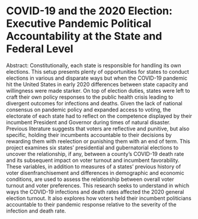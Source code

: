 # COVID-19 and the 2020 Election: Executive Pandemic Political Accountability at the State and Federal Level

Abstract:
Constitutionally, each state is responsible for handling its own elections. This setup presents plenty of opportunities for states to conduct elections in various and disparate ways but when the COVID-19 pandemic hit the United States in early 2020 differences between state capacity and willingness were made starker. On top of election duties, states were left to craft their own policy responses to the public health crisis leading to divergent outcomes for infections and deaths. Given the lack of national consensus on pandemic policy and expanded access to voting, the electorate of each state had to reflect on the competence displayed by their incumbent President and Governor during times of natural disaster. Previous literature suggests that voters are reflective and punitive, but also specific, holding their incumbents accountable to their decisions by rewarding them with reelection or punishing them with an end of term. This project examines six states’ presidential and gubernatorial elections to uncover the relationship, if any, between a county’s COVID-19 death rate and its subsequent impact on voter turnout and incumbent favorability. These variables, in addition to measures of a states’ previous history of voter disenfranchisement and differences in demographic and economic conditions, are used to assess the relationship between overall voter turnout and voter preferences. This research seeks to understand in which ways the COVID-19 infections and death rates affected the 2020 general election turnout. It also explores how voters held their incumbent politicians accountable to their pandemic response relative to the severity of the infection and death rate.

